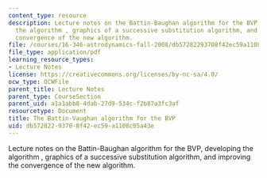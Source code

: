 ```yaml
---
content_type: resource
description: Lecture notes on the Battin-Baughan algorithm for the BVP, developing
  the algorithm , graphics of a successive substitution algorithm, and improving the
  convergence of the new algorithm.
file: /courses/16-346-astrodynamics-fall-2008/db57282293708f42ec59a1108c05a43e_lec_17.pdf
file_type: application/pdf
learning_resource_types:
- Lecture Notes
license: https://creativecommons.org/licenses/by-nc-sa/4.0/
ocw_type: OCWFile
parent_title: Lecture Notes
parent_type: CourseSection
parent_uid: a1a1abb8-4dab-27d9-534c-f2b87a3fc3af
resourcetype: Document
title: The Battin-Vaughan algorithm for the BVP
uid: db572822-9370-8f42-ec59-a1108c05a43e
---
```

Lecture notes on the Battin-Baughan algorithm for the BVP, developing the algorithm , graphics of a successive substitution algorithm, and improving the convergence of the new algorithm.
